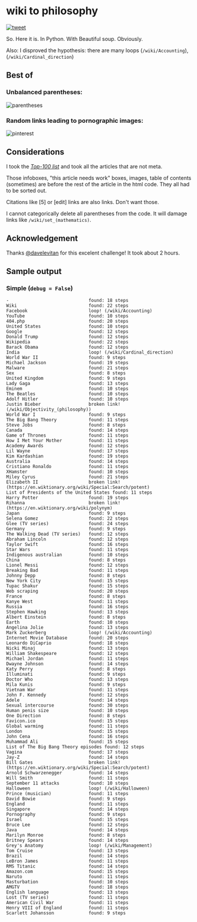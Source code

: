 # wiki to philosophy

[![tweet](twitter.png)](https://twitter.com/davelevitan/status/935619980594466816)

So. Here it is. In Python. With Beautiful soup. Obviously.

Also: I disproved the hypothesis: there are many loops (`/wiki/Accounting`), (`/wiki/Cardinal_direction`)

## Best of

### Unbalanced parentheses:

![parentheses](parentheses.png)

### Random links leading to pornographic images:

![pinterest](pinterest.png)

## Considerations

I took the [_Top-100 list_](https://en.wikipedia.org/wiki/Wikipedia:Multiyear_ranking_of_most_viewed_pages#Top-100_list) and took all the articles that are not meta.

Those infoboxes, "this article needs work" boxes, images, table of contents (sometimes) are before the rest of the article in the html code. They all had to be sorted out.

Citations like [5] or [edit] links are also links. Don't want those.

I cannot categorically delete all parentheses from the code. It will damage links like `/wiki/set_(mathematics)`.

## Acknowledgement

Thanks [@davelevitan](https://twitter.com/davelevitan) for this excelent challenge! It took about 2 hours.

## Sample output

### Simple (`debug = False`)

	-                              found: 18 steps
	Wiki                           found: 22 steps
	Facebook                       loop! (/wiki/Accounting)
	YouTube                        found: 10 steps
	404.php                        found: 20 steps
	United States                  found: 10 steps
	Google                         found: 12 steps
	Donald Trump                   found: 12 steps
	Wikipedia                      found: 22 steps
	Barack Obama                   found: 12 steps
	India                          loop! (/wiki/Cardinal_direction)
	World War II                   found: 9 steps
	Michael Jackson                found: 19 steps
	Malware                        found: 21 steps
	Sex                            found: 8 steps
	United Kingdom                 found: 9 steps
	Lady Gaga                      found: 13 steps
	Eminem                         found: 10 steps
	The Beatles                    found: 10 steps
	Adolf Hitler                   found: 10 steps
	Justin Bieber                  broken link! (/wiki/Objectivity_(philosophy))
	World War I                    found: 9 steps
	The Big Bang Theory            found: 11 steps
	Steve Jobs                     found: 8 steps
	Canada                         found: 14 steps
	Game of Thrones                found: 11 steps
	How I Met Your Mother          found: 11 steps
	Academy Awards                 found: 12 steps
	Lil Wayne                      found: 17 steps
	Kim Kardashian                 found: 19 steps
	Australia                      found: 14 steps
	Cristiano Ronaldo              found: 11 steps
	XHamster                       found: 10 steps
	Miley Cyrus                    found: 21 steps
	Elizabeth II                   broken link! (https://en.wiktionary.org/wiki/Special:Search/potent)
	List of Presidents of the United States found: 11 steps
	Harry Potter                   found: 19 steps
	Rihanna                        broken link! (https://en.wiktionary.org/wiki/polynym)
	Japan                          found: 9 steps
	Selena Gomez                   found: 22 steps
	Glee (TV series)               found: 24 steps
	Germany                        found: 9 steps
	The Walking Dead (TV series)   found: 12 steps
	Abraham Lincoln                found: 12 steps
	Taylor Swift                   found: 16 steps
	Star Wars                      found: 11 steps
	Indigenous australian          found: 10 steps
	China                          found: 8 steps
	Lionel Messi                   found: 12 steps
	Breaking Bad                   found: 11 steps
	Johnny Depp                    found: 8 steps
	New York City                  found: 15 steps
	Tupac Shakur                   found: 15 steps
	Web scraping                   found: 20 steps
	France                         found: 8 steps
	Kanye West                     found: 11 steps
	Russia                         found: 16 steps
	Stephen Hawking                found: 13 steps
	Albert Einstein                found: 8 steps
	Earth                          found: 10 steps
	Angelina Jolie                 found: 13 steps
	Mark Zuckerberg                loop! (/wiki/Accounting)
	Internet Movie Database        found: 20 steps
	Leonardo DiCaprio              found: 18 steps
	Nicki Minaj                    found: 13 steps
	William Shakespeare            found: 12 steps
	Michael Jordan                 found: 11 steps
	Dwayne Johnson                 found: 14 steps
	Katy Perry                     found: 8 steps
	Illuminati                     found: 9 steps
	Doctor Who                     found: 13 steps
	Mila Kunis                     found: 9 steps
	Vietnam War                    found: 11 steps
	John F. Kennedy                found: 12 steps
	Adele                          found: 14 steps
	Sexual intercourse             found: 30 steps
	Human penis size               found: 10 steps
	One Direction                  found: 8 steps
	Favicon.ico                    found: 15 steps
	Global warming                 found: 11 steps
	London                         found: 15 steps
	John Cena                      found: 16 steps
	Muhammad Ali                   found: 15 steps
	List of The Big Bang Theory episodes found: 12 steps
	Vagina                         found: 17 steps
	Jay-Z                          found: 14 steps
	Bill Gates                     broken link! (https://en.wiktionary.org/wiki/Special:Search/potent)
	Arnold Schwarzenegger          found: 14 steps
	Will Smith                     found: 11 steps
	September 11 attacks           found: 10 steps
	Halloween                      loop! (/wiki/Halloween)
	Prince (musician)              found: 11 steps
	David Bowie                    found: 9 steps
	England                        found: 11 steps
	Singapore                      found: 14 steps
	Pornography                    found: 9 steps
	Israel                         found: 15 steps
	Bruce Lee                      found: 12 steps
	Java                           found: 14 steps
	Marilyn Monroe                 found: 8 steps
	Britney Spears                 found: 14 steps
	Grey's Anatomy                 loop! (/wiki/Management)
	Tom Cruise                     found: 13 steps
	Brazil                         found: 14 steps
	LeBron James                   found: 11 steps
	RMS Titanic                    found: 14 steps
	Amazon.com                     found: 15 steps
	Naruto                         found: 11 steps
	Masturbation                   found: 10 steps
	AMGTV                          found: 18 steps
	English language               found: 13 steps
	Lost (TV series)               found: 11 steps
	American Civil War             found: 11 steps
	Henry VIII of England          found: 11 steps
	Scarlett Johansson             found: 9 steps
